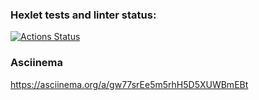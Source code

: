 ### Hexlet tests and linter status:
[![Actions Status](https://github.com/Lirk133/java-project-71/actions/workflows/hexlet-check.yml/badge.svg)](https://github.com/Lirk133/java-project-71/actions)


### Asciinema
https://asciinema.org/a/gw77srEe5m5rhH5D5XUWBmEBt
